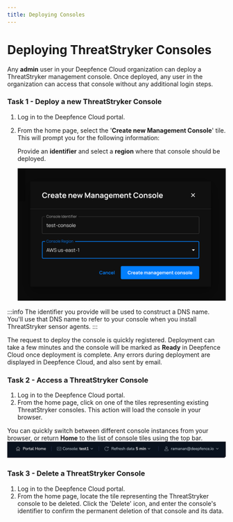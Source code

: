 ```yaml
---
title: Deploying Consoles
---
```


# Deploying ThreatStryker Consoles


Any **admin** user in your Deepfence Cloud organization can deploy a ThreatStryker management console.  Once deployed, any user in the organization can access that console without any additional login steps.

### Task 1 - Deploy a new ThreatStryker Console


1. Log in to the Deepfence Cloud portal.
2. From the home page, select the '**Create new Management Console**' tile.  This will prompt you for the following information:

    Provide an **identifier** and select a **region** where that console should be deployed.

    ![Add a new Workload](../img/cloud-newworkload.png)

:::info
The identifier you provide will be used to construct a DNS name. You'll use that DNS name to refer to your console when you  install ThreatStryker sensor agents.
:::

The request to deploy the console is quickly registered. Deployment can take a few minutes and the console will be marked as **Ready** in Deepfence Cloud once deployment is complete. Any errors during deployment are displayed in Deepfence Cloud, and also sent by email.

### Task 2 - Access a ThreatStryker Console

1. Log in to the Deepfence Cloud portal.
2. From the home page, click on one of the tiles representing existing ThreatStryker consoles.  This action will load the console in your browser.

You can quickly switch between different console instances from your browser, or return **Home** to the list of console tiles using the top bar.
    ![cloud ui top-bar](../img/saas-top-bar.png)

### Task 3 - Delete a ThreatStryker Console

1. Log in to the Deepfence Cloud portal.
2. From the home page, locate the tile representing the ThreatStryker console to be deleted.  Click the 'Delete' icon, and enter the console's identifier to confirm the permanent deletion of that console and its data.
